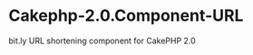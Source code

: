 Cakephp-2.0.Component-URL
=========================

bit.ly URL shortening component for CakePHP 2.0
